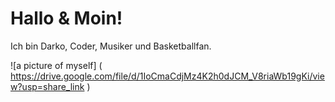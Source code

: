 # Hallo & Moin!

Ich bin Darko, Coder, Musiker und Basketballfan.

![a picture of myself] ( https://drive.google.com/file/d/1IoCmaCdjMz4K2h0dJCM_V8riaWb19gKi/view?usp=share_link )

